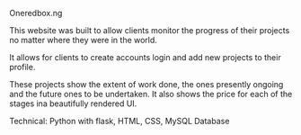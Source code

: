 Oneredbox.ng

This website was built to allow clients monitor the progress of their projects no matter where they were in the world.

It allows for clients to create accounts login and add new projects to their profile.

These projects show the extent of work done, the ones presently ongoing and the future ones to be undertaken.
It also shows the price for each of the stages ina beautifully rendered UI.

Technical:
Python with flask,
HTML,
CSS,
MySQL Database
